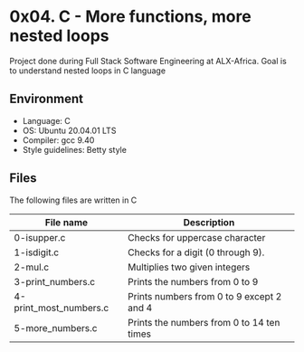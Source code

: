 # 0x04. C - More functions, more nested loops
Project done during Full Stack Software Engineering at ALX-Africa. Goal is to understand nested loops in C language

## Environment
* Language: C
* OS: Ubuntu 20.04.01 LTS
* Compiler: gcc 9.40
* Style guidelines: Betty style

## Files
The following files are written in C

File name | Description
 --- | ---
0-isupper.c | Checks for uppercase character
1-isdigit.c | Checks for a digit (0 through 9).
2-mul.c | Multiplies two given integers
3-print_numbers.c | Prints the numbers from 0 to 9
4-print_most_numbers.c | Prints numbers from 0 to 9 except 2 and 4
5-more_numbers.c | Prints the numbers from 0 to 14 ten times
